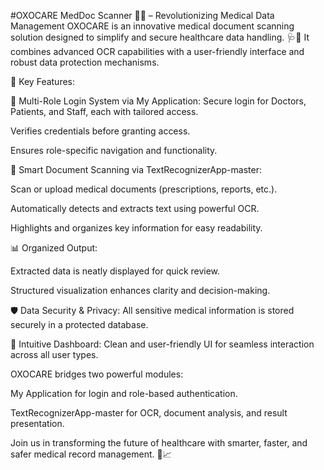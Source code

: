 #OXOCARE
MedDoc Scanner 📄💉 – Revolutionizing Medical Data Management
OXOCARE is an innovative medical document scanning solution designed to simplify and secure healthcare data handling. 🩺💾 It combines advanced OCR capabilities with a user-friendly interface and robust data protection mechanisms.

🚀 Key Features:

🔐 Multi-Role Login System via My Application:
Secure login for Doctors, Patients, and Staff, each with tailored access.

Verifies credentials before granting access.

Ensures role-specific navigation and functionality.

🧠 Smart Document Scanning via TextRecognizerApp-master:

Scan or upload medical documents (prescriptions, reports, etc.).

Automatically detects and extracts text using powerful OCR.

Highlights and organizes key information for easy readability.

📊 Organized Output:

Extracted data is neatly displayed for quick review.

Structured visualization enhances clarity and decision-making.

🛡️ Data Security & Privacy:
All sensitive medical information is stored securely in a protected database.

🧭 Intuitive Dashboard:
Clean and user-friendly UI for seamless interaction across all user types.

OXOCARE bridges two powerful modules:

My Application for login and role-based authentication.

TextRecognizerApp-master for OCR, document analysis, and result presentation.

Join us in transforming the future of healthcare with smarter, faster, and safer medical record management. 🙌📈

